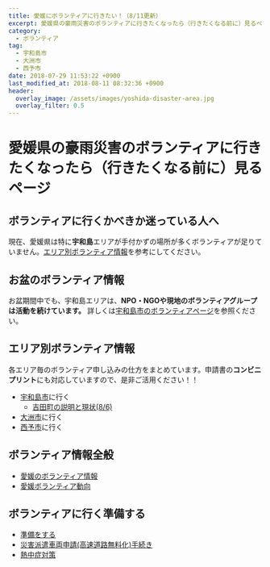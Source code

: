 ```yaml
---
title: 愛媛にボランティアに行きたい！（8/11更新）
excerpt: 愛媛県の豪雨災害のボランティアに行きたくなったら（行きたくなる前に）見るページです。ボランティアの準備、被災地情報などをまとめています。
category:
  - ボランティア
tag:
  - 宇和島市
  - 大洲市
  - 西予市
date: 2018-07-29 11:53:22 +0900
last_modified_at: 2018-08-11 08:32:36 +0900
header:
  overlay_image: /assets/images/yoshida-disaster-area.jpg
  overlay_filter: 0.5
---
```

# 愛媛県の豪雨災害のボランティアに行きたくなったら（行きたくなる前に）見るページ

## ボランティアに行くかべきか迷っている人へ

現在、愛媛県は特に**宇和島**エリアが手付かずの場所が多くボランティアが足りていません。[エリア別ボランティア情報](#エリア別ボランティア情報)を参考にしてください。

## お盆のボランティア情報

お盆期間中でも、宇和島エリアは、**NPO・NGOや現地のボランティアグループは活動を続けています。** 詳しくは[宇和島市のボランティアページ](/volunteer-new/uwajima/)を参照ください。

## エリア別ボランティア情報

各エリア毎のボランティア申し込みの仕方をまとめています。申請書の**コンビニプリント**にも対応していますので、是非ご活用ください！！

- [宇和島市](/volunteer-new/uwajima/)に行く
  - [吉田町の説明と現状(8/6)](/volunteer-new/yoshida/)
- [大洲市](/volunteer-new/ozu/)に行く
- [西予市](/volunteer-new/seiyo/)に行く

## ボランティア情報全般

- [愛媛のボランティア情報](/volunteer/)
- [愛媛ボランティア動向](/volunteer/aggregation/)

## ボランティアに行く準備する

- [準備をする](/volunteer-new/preparation)
- [災害派遣車両申請(高速道路無料化)手続き](/volunteer-backup)
- [熱中症対策](/volunteer/heatstroke/)

